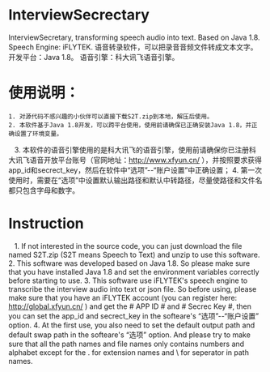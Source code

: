 # InterviewSecrectary
InterviewSecretary, transforming speech audio into text. Based on Java 1.8. Speech Engine: iFLYTEK. 语音转录软件，可以把录音音频文件转成文本文字。开发平台：Java 1.8。 语音引擎：科大讯飞语音引擎。

# 使用说明：
    1. 对源代码不感兴趣的小伙伴可以直接下载S2T.zip到本地，解压后使用。
    2. 本软件基于Java 1.8开发，可以跨平台使用，使用前请确保已正确安装Java 1.8，并正确设置了环境变量。
    3. 本软件的语音引擎使用的是科大讯飞的语音引擎，使用前请确保你已注册科大讯飞语音开放平台账号（官网地址：http://www.xfyun.cn/ ），并按照要求获得app_id和secrect_key，然后在软件中“选项”--“账户设置”中正确设置；
    4. 第一次使用时，需要在“选项”中设置默认输出路径和默认中转路径，尽量使路径和文件名都只包含字母和数字。

# Instruction
    1. If not interested in the source code, you can just download the file named S2T.zip (S2T means Speech to Text) and unzip to use this software.
    2. This software was developed based on Java 1.8. So please make sure that you have installed Java 1.8 and set the environment variables correctly before starting to use.
    3. This software use iFLYTEK's speech engine to transcribe the interview audio into text or json file. So before using, please make sure that you have an iFLYTEK account (you can register here: http://global.xfyun.cn/ ) and get the # APP ID # and # Secrec Key #, then you can set the app_id and secrect_key in the softeare's “选项”--“账户设置” option.
    4. At the first use, you also need to set the default output path and default swap path in the softeare's “选项” option. And please try to make sure that all the path names and file names only contains numbers and alphabet except for the . for extension names and \ for seperator in path names.
